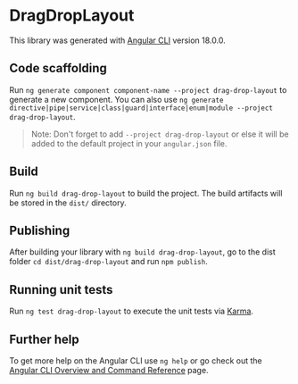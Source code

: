 # DragDropLayout

This library was generated with [Angular CLI](https://github.com/angular/angular-cli) version 18.0.0.

## Code scaffolding

Run `ng generate component component-name --project drag-drop-layout` to generate a new component. You can also use `ng generate directive|pipe|service|class|guard|interface|enum|module --project drag-drop-layout`.
> Note: Don't forget to add `--project drag-drop-layout` or else it will be added to the default project in your `angular.json` file. 

## Build

Run `ng build drag-drop-layout` to build the project. The build artifacts will be stored in the `dist/` directory.

## Publishing

After building your library with `ng build drag-drop-layout`, go to the dist folder `cd dist/drag-drop-layout` and run `npm publish`.

## Running unit tests

Run `ng test drag-drop-layout` to execute the unit tests via [Karma](https://karma-runner.github.io).

## Further help

To get more help on the Angular CLI use `ng help` or go check out the [Angular CLI Overview and Command Reference](https://angular.dev/tools/cli) page.
